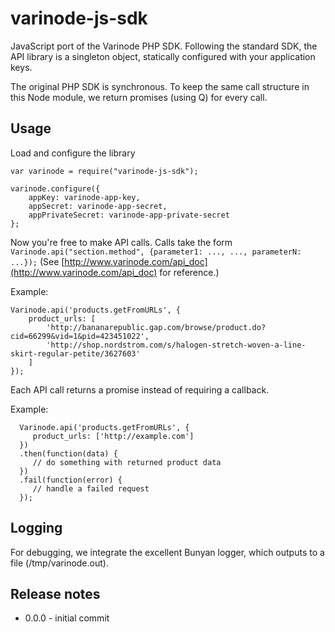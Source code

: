 varinode-js-sdk
===============

JavaScript port of the Varinode PHP SDK. Following the standard SDK, the API library is a singleton object, statically configured with your application keys.

The original PHP SDK is synchronous. To keep the same call structure in this Node module, we return promises (using Q) for every call.

Usage
-----

Load and configure the library 



	var varinode = require("varinode-js-sdk");
	
	varinode.configure({
    	appKey: varinode-app-key,
        appSecret: varinode-app-secret,
    	appPrivateSecret: varinode-app-private-secret
    };
    
Now you're free to make API calls. Calls take the form `Varinode.api("section.method", {parameter1: ..., ..., parameterN: ...});` (See [http://www.varinode.com/api_doc](http://www.varinode.com/api_doc) for reference.)
     
Example:

	Varinode.api('products.getFromURLs', {
    	product_urls: [
     		'http://bananarepublic.gap.com/browse/product.do?cid=66299&vid=1&pid=423451022',
            'http://shop.nordstrom.com/s/halogen-stretch-woven-a-line-skirt-regular-petite/3627603'
        ]
    });
     
Each API call returns a promise instead of requiring a callback.

Example:

      Varinode.api('products.getFromURLs', {
         product_urls: ['http://example.com']
      })
      .then(function(data) {
         // do something with returned product data
      })
      .fail(function(error) {
         // handle a failed request
      });
     

Logging
-------
For debugging, we integrate the excellent Bunyan logger, which outputs to a file (/tmp/varinode.out). 


Release notes
-----
 - 0.0.0 - initial commit

